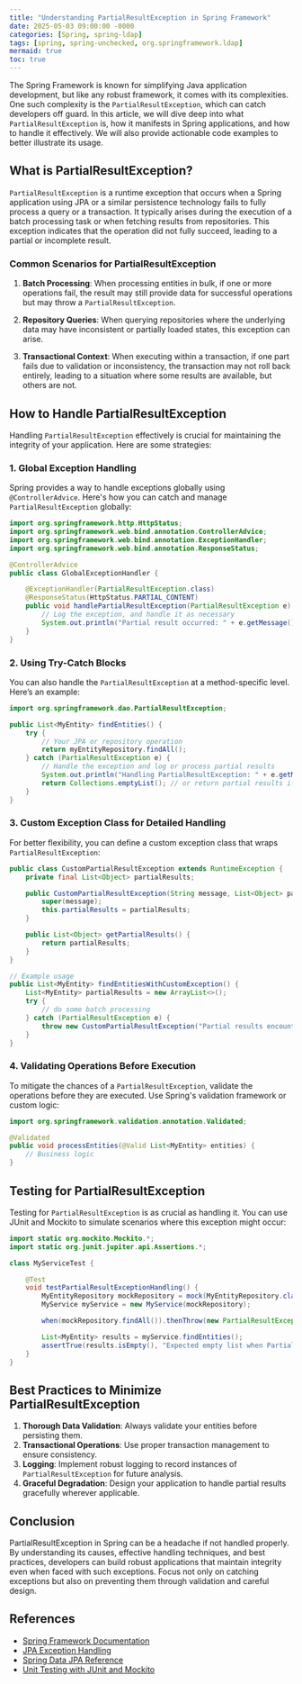 ```yaml
---
title: "Understanding PartialResultException in Spring Framework"
date: 2025-05-03 09:00:00 -0000
categories: [Spring, spring-ldap]
tags: [spring, spring-unchecked, org.springframework.ldap]
mermaid: true
toc: true
---
```



The Spring Framework is known for simplifying Java application development, but like any robust framework, it comes with its complexities. One such complexity is the `PartialResultException`, which can catch developers off guard. In this article, we will dive deep into what `PartialResultException` is, how it manifests in Spring applications, and how to handle it effectively. We will also provide actionable code examples to better illustrate its usage.

## What is PartialResultException?

`PartialResultException` is a runtime exception that occurs when a Spring application using JPA or a similar persistence technology fails to fully process a query or a transaction. It typically arises during the execution of a batch processing task or when fetching results from repositories. This exception indicates that the operation did not fully succeed, leading to a partial or incomplete result.

### Common Scenarios for PartialResultException

1. **Batch Processing**: When processing entities in bulk, if one or more operations fail, the result may still provide data for successful operations but may throw a `PartialResultException`.

2. **Repository Queries**: When querying repositories where the underlying data may have inconsistent or partially loaded states, this exception can arise.

3. **Transactional Context**: When executing within a transaction, if one part fails due to validation or inconsistency, the transaction may not roll back entirely, leading to a situation where some results are available, but others are not.

## How to Handle PartialResultException

Handling `PartialResultException` effectively is crucial for maintaining the integrity of your application. Here are some strategies:

### 1. Global Exception Handling

Spring provides a way to handle exceptions globally using `@ControllerAdvice`. Here's how you can catch and manage `PartialResultException` globally:

```java
import org.springframework.http.HttpStatus;
import org.springframework.web.bind.annotation.ControllerAdvice;
import org.springframework.web.bind.annotation.ExceptionHandler;
import org.springframework.web.bind.annotation.ResponseStatus;

@ControllerAdvice
public class GlobalExceptionHandler {

    @ExceptionHandler(PartialResultException.class)
    @ResponseStatus(HttpStatus.PARTIAL_CONTENT)
    public void handlePartialResultException(PartialResultException e) {
        // Log the exception, and handle it as necessary
        System.out.println("Partial result occurred: " + e.getMessage());
    }
}
```

### 2. Using Try-Catch Blocks

You can also handle the `PartialResultException` at a method-specific level. Here’s an example:

```java
import org.springframework.dao.PartialResultException;

public List<MyEntity> findEntities() {
    try {
        // Your JPA or repository operation
        return myEntityRepository.findAll();
    } catch (PartialResultException e) {
        // Handle the exception and log or process partial results
        System.out.println("Handling PartialResultException: " + e.getMessage());
        return Collections.emptyList(); // or return partial results if applicable
    }
}
```

### 3. Custom Exception Class for Detailed Handling

For better flexibility, you can define a custom exception class that wraps `PartialResultException`:

```java
public class CustomPartialResultException extends RuntimeException {
    private final List<Object> partialResults;

    public CustomPartialResultException(String message, List<Object> partialResults) {
        super(message);
        this.partialResults = partialResults;
    }

    public List<Object> getPartialResults() {
        return partialResults;
    }
}

// Example usage
public List<MyEntity> findEntitiesWithCustomException() {
    List<MyEntity> partialResults = new ArrayList<>();
    try {
        // do some batch processing
    } catch (PartialResultException e) {
        throw new CustomPartialResultException("Partial results encountered", partialResults);
    }
}
```

### 4. Validating Operations Before Execution

To mitigate the chances of a `PartialResultException`, validate the operations before they are executed. Use Spring's validation framework or custom logic:

```java
import org.springframework.validation.annotation.Validated;

@Validated
public void processEntities(@Valid List<MyEntity> entities) {
    // Business logic
}
```

## Testing for PartialResultException

Testing for `PartialResultException` is as crucial as handling it. You can use JUnit and Mockito to simulate scenarios where this exception might occur:

```java
import static org.mockito.Mockito.*;
import static org.junit.jupiter.api.Assertions.*;

class MyServiceTest {

    @Test
    void testPartialResultExceptionHandling() {
        MyEntityRepository mockRepository = mock(MyEntityRepository.class);
        MyService myService = new MyService(mockRepository);

        when(mockRepository.findAll()).thenThrow(new PartialResultException("Partial result error"));

        List<MyEntity> results = myService.findEntities();
        assertTrue(results.isEmpty(), "Expected empty list when PartialResultException thrown");
    }
}
```

## Best Practices to Minimize PartialResultException

1. **Thorough Data Validation**: Always validate your entities before persisting them.
2. **Transactional Operations**: Use proper transaction management to ensure consistency.
3. **Logging**: Implement robust logging to record instances of `PartialResultException` for future analysis.
4. **Graceful Degradation**: Design your application to handle partial results gracefully wherever applicable.

## Conclusion

PartialResultException in Spring can be a headache if not handled properly. By understanding its causes, effective handling techniques, and best practices, developers can build robust applications that maintain integrity even when faced with such exceptions. Focus not only on catching exceptions but also on preventing them through validation and careful design.

## References

- [Spring Framework Documentation](https://docs.spring.io/spring-framework/docs/current/reference/html/web.html#mvc-exception-handling)
- [JPA Exception Handling](https://www.baeldung.com/jpa-exception-handling)
- [Spring Data JPA Reference](https://docs.spring.io/spring-data/jpa/docs/current/reference/html/#jpa.query-methods)
- [Unit Testing with JUnit and Mockito](https://www.baeldung.com/mockito-series)